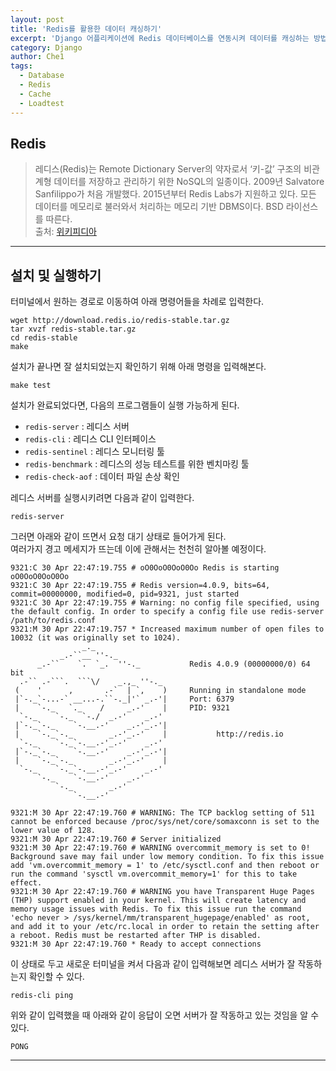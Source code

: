 ```yaml
---
layout: post
title: 'Redis를 활용한 데이터 캐싱하기'
excerpt: 'Django 어플리케이션에 Redis 데이터베이스를 연동시켜 데이터를 캐싱하는 방법을 알아본다.'
category: Django
author: Che1
tags:
  - Database
  - Redis
  - Cache
  - Loadtest
---
```


## Redis

> 레디스(Redis)는 Remote Dictionary Server의 약자로서 ‘키-값’ 구조의 비관계형 데이터를 저장하고 관리하기 위한 NoSQL의 일종이다. 2009년 Salvatore Sanfilippo가 처음 개발했다. 2015년부터 Redis Labs가 지원하고 있다. 모든 데이터를 메모리로 불러와서 처리하는 메모리 기반 DBMS이다. BSD 라이선스를 따른다.  
> 출처: [위키피디아](https://ko.wikipedia.org/wiki/%EB%A0%88%EB%94%94%EC%8A%A4)

- - -

## 설치 및 실행하기

터미널에서 원하는 경로로 이동하여 아래 명령어들을 차례로 입력한다.  

```
wget http://download.redis.io/redis-stable.tar.gz
tar xvzf redis-stable.tar.gz
cd redis-stable
make
```

설치가 끝나면 잘 설치되었는지 확인하기 위해 아래 명령을 입력해본다.  

```
make test
```

설치가 완료되었다면, 다음의 프로그램들이 실행 가능하게 된다.

- `redis-server` : 레디스 서버
- `redis-cli` : 레디스 CLI 인터페이스
- `redis-sentinel` : 레디스 모니터링 툴
- `redis-benchmark` : 레디스의 성능 테스트를 위한 벤치마킹 툴
- `redis-check-aof` : 데이터 파일 손상 확인

레디스 서버를 실행시키려면 다음과 같이 입력한다.  

```
redis-server
```

그러면 아래와 같이 뜨면서 요청 대기 상태로 들어가게 된다.  
여러가지 경고 메세지가 뜨는데 이에 관해서는 천천히 알아볼 예정이다.

```
9321:C 30 Apr 22:47:19.755 # oO0OoO0OoO0Oo Redis is starting oO0OoO0OoO0Oo
9321:C 30 Apr 22:47:19.755 # Redis version=4.0.9, bits=64, commit=00000000, modified=0, pid=9321, just started
9321:C 30 Apr 22:47:19.755 # Warning: no config file specified, using the default config. In order to specify a config file use redis-server /path/to/redis.conf
9321:M 30 Apr 22:47:19.757 * Increased maximum number of open files to 10032 (it was originally set to 1024).
                _._                                                  
           _.-``__ ''-._                                             
      _.-``    `.  `_.  ''-._           Redis 4.0.9 (00000000/0) 64 bit
  .-`` .-```.  ```\/    _.,_ ''-._                                   
 (    '      ,       .-`  | `,    )     Running in standalone mode
 |`-._`-...-` __...-.``-._|'` _.-'|     Port: 6379
 |    `-._   `._    /     _.-'    |     PID: 9321
  `-._    `-._  `-./  _.-'    _.-'                                   
 |`-._`-._    `-.__.-'    _.-'_.-'|                                  
 |    `-._`-._        _.-'_.-'    |           http://redis.io        
  `-._    `-._`-.__.-'_.-'    _.-'                                   
 |`-._`-._    `-.__.-'    _.-'_.-'|                                  
 |    `-._`-._        _.-'_.-'    |                                  
  `-._    `-._`-.__.-'_.-'    _.-'                                   
      `-._    `-.__.-'    _.-'                                       
          `-._        _.-'                                           
              `-.__.-'                                               

9321:M 30 Apr 22:47:19.760 # WARNING: The TCP backlog setting of 511 cannot be enforced because /proc/sys/net/core/somaxconn is set to the lower value of 128.
9321:M 30 Apr 22:47:19.760 # Server initialized
9321:M 30 Apr 22:47:19.760 # WARNING overcommit_memory is set to 0! Background save may fail under low memory condition. To fix this issue add 'vm.overcommit_memory = 1' to /etc/sysctl.conf and then reboot or run the command 'sysctl vm.overcommit_memory=1' for this to take effect.
9321:M 30 Apr 22:47:19.760 # WARNING you have Transparent Huge Pages (THP) support enabled in your kernel. This will create latency and memory usage issues with Redis. To fix this issue run the command 'echo never > /sys/kernel/mm/transparent_hugepage/enabled' as root, and add it to your /etc/rc.local in order to retain the setting after a reboot. Redis must be restarted after THP is disabled.
9321:M 30 Apr 22:47:19.760 * Ready to accept connections
```

이 상태로 두고 새로운 터미널을 켜서 다음과 같이 입력해보면 레디스 서버가 잘 작동하는지 확인할 수 있다.

```
redis-cli ping
```

위와 같이 입력했을 때 아래와 같이 응답이 오면 서버가 잘 작동하고 있는 것임을 알 수 있다.

```
PONG
```

- - - 

